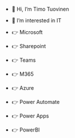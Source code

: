 - 👋 Hi, I’m Timo Tuovinen
- 👀 I’m interested in IT

- 👉 Microsoft
- 👉 Sharepoint
- 👉 Teams
- 👉 M365
- 👉 Azure
- 👉 Power Automate
- 👉 Power Apps
- 👉 PowerBI
